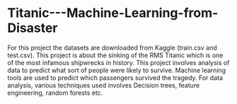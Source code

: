 # Titanic---Machine-Learning-from-Disaster
For this project the datasets are downloaded from Kaggle (train.csv and test.csv).
This project is about the sinking of the RMS Titanic which is one of the most infamous shipwrecks in history. This project involves analysis of data to predict what sort of people were likely to survive. Machine learning tools are used to predict which passengers survived the tragedy.
For data analysis, various techniques used involves Decision trees, feature engineering, random forests etc.
